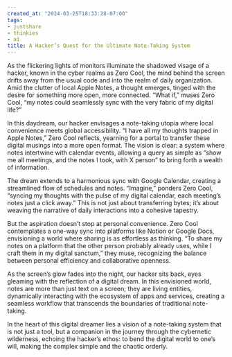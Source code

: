 ```yaml
---
created_at: "2024-03-25T18:33:28-07:00"
tags:
- justshare
- thinkies
- ai
title: A Hacker’s Quest for the Ultimate Note-Taking System
---
```


As the flickering lights of monitors illuminate the shadowed visage of a hacker, known in the cyber realms as Zero Cool, the mind behind the screen drifts away from the usual code and into the realm of daily organization. Amid the clutter of local Apple Notes, a thought emerges, tinged with the desire for something more open, more connected. “What if,” muses Zero Cool, “my notes could seamlessly sync with the very fabric of my digital life?”

In this daydream, our hacker envisages a note-taking utopia where local convenience meets global accessibility. “I have all my thoughts trapped in Apple Notes,” Zero Cool reflects, yearning for a portal to transfer these digital musings into a more open format. The vision is clear: a system where notes intertwine with calendar events, allowing a query as simple as “show me all meetings, and the notes I took, with X person” to bring forth a wealth of information.

The dream extends to a harmonious sync with Google Calendar, creating a streamlined flow of schedules and notes. “Imagine,” ponders Zero Cool, “syncing my thoughts with the pulse of my digital calendar, each meeting’s notes just a click away.” This is not just about transferring bytes; it’s about weaving the narrative of daily interactions into a cohesive tapestry.

But the aspiration doesn’t stop at personal convenience. Zero Cool contemplates a one-way sync into platforms like Notion or Google Docs, envisioning a world where sharing is as effortless as thinking. “To share my notes on a platform that the other person probably already uses, while I craft them in my digital sanctum,” they muse, recognizing the balance between personal efficiency and collaborative openness.

As the screen’s glow fades into the night, our hacker sits back, eyes gleaming with the reflection of a digital dream. In this envisioned world, notes are more than just text on a screen; they are living entities, dynamically interacting with the ecosystem of apps and services, creating a seamless workflow that transcends the boundaries of traditional note-taking.

In the heart of this digital dreamer lies a vision of a note-taking system that is not just a tool, but a companion in the journey through the cybernetic wilderness, echoing the hacker’s ethos: to bend the digital world to one’s will, making the complex simple and the chaotic orderly.